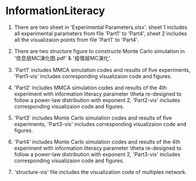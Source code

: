 # InformationLiteracy

1. There are two sheet in 'Experimental Parameters.xlsx'. sheet 1 includes all experimental parameters from file 'Part1' to 'Part4', sheet 2 includes all the visualizaion points from file 'Part1' to 'Part4'.

2. There are two structure figure to constructe Monte Carlo simulation in '信息层MC演化图.pdf' & '疫情层MC演化'.

3. 'Part1' includes MMCA simulation codes and results of five experiments, 'Part1-vis' includes corresponding visualizaion code and figures.

4. 'Part2' includes MMCA simulation codes and results of the 4th experiment with information literacy parameter \theta re-designed to follow a power-law distribution with exponent 2, 'Part2-vis' includes corresponding visualizaion code and figures.

5. 'Part3' includes Monte Carlo simulation codes and results of five experiments, 'Part3-vis' includes corresponding visualizaion code and figures.

6. 'Part4' includes Monte Carlo simulation codes and results of the 4th experiment with information literacy parameter \theta re-designed to follow a power-law distribution with exponent 2, 'Part3-vis' includes corresponding visualizaion code and figures.

7. 'structure-vis' file includes the visualization code of multiplex network.
